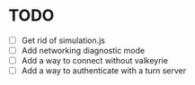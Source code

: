 
# TODO
- [ ] Get rid of simulation.js
- [ ] Add networking diagnostic mode
- [ ] Add a way to connect without valkeyrie
- [ ] Add a way to authenticate with a turn server
